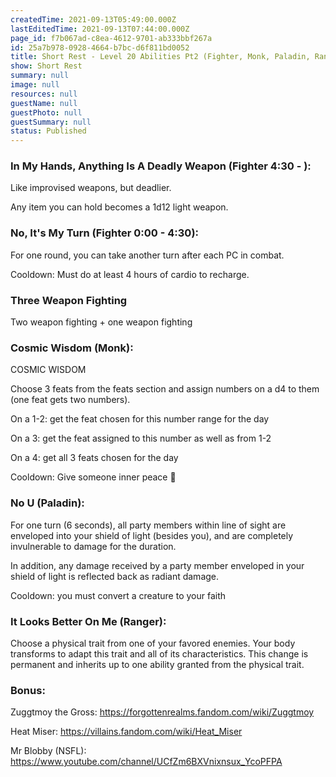 ```yaml
---
createdTime: 2021-09-13T05:49:00.000Z
lastEditedTime: 2021-09-13T07:44:00.000Z
page_id: f7b067ad-c8ea-4612-9701-ab333bbf267a
id: 25a7b978-0928-4664-b7bc-d6f811bd0052
title: Short Rest - Level 20 Abilities Pt2 (Fighter, Monk, Paladin, Ranger)
show: Short Rest
summary: null
image: null
resources: null
guestName: null
guestPhoto: null
guestSummary: null
status: Published
---
```


### In My Hands, Anything Is A Deadly Weapon (Fighter 4:30 - ):

Like improvised weapons, but deadlier.

Any item you can hold becomes a 1d12 light weapon.

### No, It's My Turn (Fighter 0:00 - 4:30):

For one round, you can take another turn after each PC in combat.

Cooldown: Must do at least 4 hours of cardio to recharge.

### Three Weapon Fighting

Two weapon fighting + one weapon fighting

### Cosmic Wisdom (Monk):

COSMIC WISDOM

Choose 3 feats from the feats section and assign numbers on a d4 to them (one feat gets two numbers).

On a 1-2: get the feat chosen for this number range for the day

On a 3: get the feat assigned to this number as well as from 1-2

On a 4: get all 3 feats chosen for the day

Cooldown: Give someone inner peace 🌈

### No U (Paladin):

For one turn (6 seconds), all party members within line of sight are enveloped into your shield of light (besides you), and are completely invulnerable to damage for the duration.

In addition, any damage received by a party member enveloped in your shield of light is reflected back as radiant damage.

Cooldown: you must convert a creature to your faith

### It Looks Better On Me (Ranger):

Choose a physical trait from one of your favored enemies. Your body transforms to adapt this trait and all of its characteristics. This change is permanent and inherits up to one ability granted from the physical trait.

### Bonus:

Zuggtmoy the Gross: 
https://forgottenrealms.fandom.com/wiki/Zuggtmoy

Heat Miser: 
https://villains.fandom.com/wiki/Heat_Miser

Mr Blobby (NSFL): 
https://www.youtube.com/channel/UCfZm6BXVnixnsux_YcoPFPA
